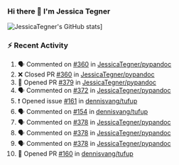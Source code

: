 ### Hi there 👋 I'm Jessica Tegner

![JessicaTegner's GitHub stats](https://github-readme-stats.vercel.app/api?username=jessicategner)]


### :zap: Recent Activity

<!--START_SECTION:activity-->
1. 🗣 Commented on [#360](https://github.com/JessicaTegner/pypandoc/pull/360#issuecomment-2439672652) in [JessicaTegner/pypandoc](https://github.com/JessicaTegner/pypandoc)
2. ❌ Closed PR [#360](https://github.com/JessicaTegner/pypandoc/pull/360) in [JessicaTegner/pypandoc](https://github.com/JessicaTegner/pypandoc)
3. 💪 Opened PR [#379](https://github.com/JessicaTegner/pypandoc/pull/379) in [JessicaTegner/pypandoc](https://github.com/JessicaTegner/pypandoc)
4. 🗣 Commented on [#372](https://github.com/JessicaTegner/pypandoc/pull/372#issuecomment-2425103344) in [JessicaTegner/pypandoc](https://github.com/JessicaTegner/pypandoc)
5. ❗ Opened issue [#161](https://github.com/dennisvang/tufup/issues/161) in [dennisvang/tufup](https://github.com/dennisvang/tufup)
6. 🗣 Commented on [#154](https://github.com/dennisvang/tufup/issues/154#issuecomment-2422856495) in [dennisvang/tufup](https://github.com/dennisvang/tufup)
7. 🗣 Commented on [#378](https://github.com/JessicaTegner/pypandoc/pull/378#issuecomment-2411729038) in [JessicaTegner/pypandoc](https://github.com/JessicaTegner/pypandoc)
8. 🗣 Commented on [#378](https://github.com/JessicaTegner/pypandoc/pull/378#issuecomment-2411722594) in [JessicaTegner/pypandoc](https://github.com/JessicaTegner/pypandoc)
9. 🗣 Commented on [#378](https://github.com/JessicaTegner/pypandoc/pull/378#issuecomment-2411712611) in [JessicaTegner/pypandoc](https://github.com/JessicaTegner/pypandoc)
10. 💪 Opened PR [#160](https://github.com/dennisvang/tufup/pull/160) in [dennisvang/tufup](https://github.com/dennisvang/tufup)
<!--END_SECTION:activity-->
